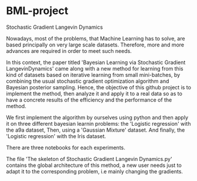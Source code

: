 # BML-project
Stochastic Gradient Langevin Dynamics



Nowadays, most of the problems, that Machine Learning has to solve, are based principally on very large scale datasets. Therefore, more and more advances are required in order to meet such needs.

In this context, the paper titled 'Bayesian Learning via Stochastic Gradient LangevinDynamics' came along with a new method for learning from this kind of datasets based on iterative learning from small mini-batches, by combining the usual stochastic gradient optimization algorithm and Bayesian posterior sampling.
Hence, the objective of this github project is to implement the method, then analyze it and apply it to a real data so as to have a concrete results of the efficiency and the performance of the method.

We first implement the algorithm by ourselves using python and then apply it on three different bayesian learnin problems:  the 'Logistic regression' with the a9a dataset,  Then, using a 'Gaussian Mixture' dataset. And finally, the 'Logistic regression' with the Iris dataset.

There are three notebooks for each experiments.

The file 'The skeleton of Stochastic Gradient Langevin Dynamics.py' contains the global architecture of this method, a new user needs just to adapt it to the corresponding problem, i.e mainly changing the gradients.

